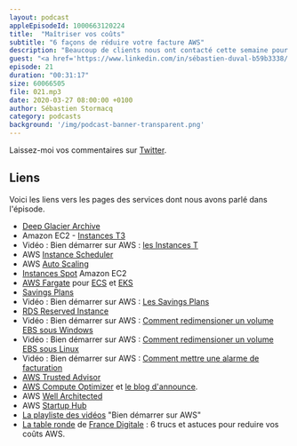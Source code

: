 ```yaml
---
layout: podcast
appleEpisodeId: 1000663120224
title:  "Maîtriser vos coûts"
subtitle: "6 façons de réduire votre facture AWS"
description: "Beaucoup de clients nous ont contacté cette semaine pour nous demander comment contrôler leurs coûts en période de variations brutales d'activités, soit à la hausse, soit à la baisse.  Découvrez 6 trucs et astuces activable en quelques minutes ou heures pour faire des économies sur votre prochaine facture AWS."
guest: "<a href='https://www.linkedin.com/in/sébastien-duval-b59b3338/'>Sébastien Duval</a>, Solution Architect, AWS France."
episode: 21
duration: "00:31:17"
size: 60066505
file: 021.mp3  
date: 2020-03-27 08:00:00 +0100
author: Sébastien Stormacq
category: podcasts
background: '/img/podcast-banner-transparent.png'
---
```


Laissez-moi vos commentaires sur [Twitter](https://twitter.com/sebsto).

## Liens

Voici les liens vers les pages des services dont nous avons parlé dans l'épisode.

- [Deep Glacier Archive](https://aws.amazon.com/blogs/aws/new-amazon-s3-storage-class-glacier-deep-archive/)
- Amazon EC2 - [Instances T3](https://aws.amazon.com/blogs/aws/new-t3-instances-burstable-cost-effective-performance/)
- Vidéo : Bien démarrer sur AWS : [les Instances T](https://www.youtube.com/watch?v=FYkjT20Cric)
- AWS [Instance Scheduler](https://aws.amazon.com/fr/solutions/instance-scheduler/)
- AWS [Auto Scaling](https://aws.amazon.com/fr/autoscaling/)
- [Instances Spot](https://aws.amazon.com/fr/ec2/spot/) Amazon EC2
- [AWS Fargate](https://aws.amazon.com/fr/fargate/) pour [ECS](https://aws.amazon.com/fr/ecs/) et [EKS](https://aws.amazon.com/fr/eks/)
- [Savings Plans](https://aws.amazon.com/fr/savingsplans/)
- Vidéo : Bien démarrer sur AWS : [Les Savings Plans](https://www.youtube.com/watch?v=MmZCFxoxdbc)
- [RDS Reserved Instance](https://aws.amazon.com/rds/reserved-instances/)
- Vidéo : Bien démarrer sur AWS : [Comment redimensioner un volume EBS sous Windows](https://www.youtube.com/watch?v=nMDiEka4Jgg)
- Vidéo : Bien démarrer sur AWS : [Comment redimensioner un volume EBS sous Linux](https://www.youtube.com/watch?v=Dg-_8J48_Jc)
- Vidéo : Bien démarrer sur AWS : [Comment mettre une alarme de facturation](https://www.youtube.com/watch?v=qbxUI3TxFA4)
- [AWS Trusted Advisor](https://aws.amazon.com/fr/premiumsupport/technology/trusted-advisor/)
- [AWS Compute Optimizer](https://aws.amazon.com/fr/compute-optimizer/) et [le blog d'announce](https://aws.amazon.com/blogs/aws/aws-compute-optimizer-your-customized-resource-optimization-service/).
- AWS [Well Architected](https://aws.amazon.com/fr/architecture/well-architected/)
- AWS [Startup Hub](https://aws-startuphub.com/)
- [La playliste des vidéos](https://www.youtube.com/playlist?list=PLL_L4MF1Z7JW_-LW4ikJsgF2EIfpOp-IU) "Bien démarrer sur AWS"
- [La table ronde](https://www.youtube.com/watch?v=ZpThibo4Djs) de [France Digitale](https://www.francedigitale.org/) : 6 trucs et astuces pour reduire vos coûts AWS.